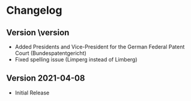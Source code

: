 # Changelog



## Version \version

- Added Presidents and Vice-President for the German Federal Patent Court (Bundespatentgericht)
- Fixed spelling issue (Limperg instead of Limberg)


## Version 2021-04-08

- Initial Release
